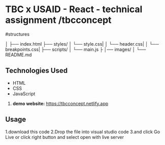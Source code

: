 # TBC x USAID - React - technical assignment /tbcconcept


#structures

│
├── index.html
├── styles/
│ └── style.css|
│ └── header.css|
│ └── breakpoints.css|
├── scripts/
│ └── main.js
├
│── images/
│
└── README.md

## Technologies Used

- HTML 
- CSS 
- JavaScript

1. **demo website:**
   https://tbcconcept.netlify.app

## Usage
1.download this code
2.Drop the file into visual studio code
3.and click Go Live or click right button and select open with live server


